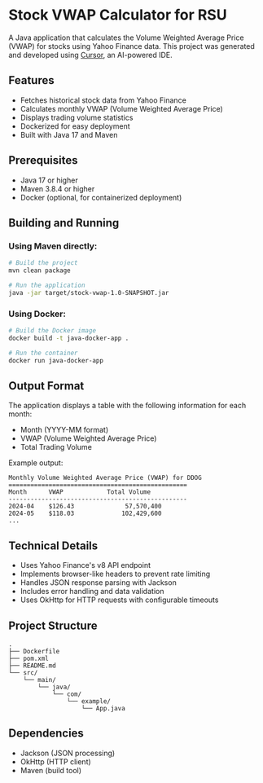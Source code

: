 # Stock VWAP Calculator for RSU

A Java application that calculates the Volume Weighted Average Price (VWAP) for stocks using Yahoo Finance data. This project was generated and developed using [Cursor](https://cursor.sh), an AI-powered IDE.

## Features

- Fetches historical stock data from Yahoo Finance
- Calculates monthly VWAP (Volume Weighted Average Price)
- Displays trading volume statistics
- Dockerized for easy deployment
- Built with Java 17 and Maven

## Prerequisites

- Java 17 or higher
- Maven 3.8.4 or higher
- Docker (optional, for containerized deployment)

## Building and Running

### Using Maven directly:

```bash
# Build the project
mvn clean package

# Run the application
java -jar target/stock-vwap-1.0-SNAPSHOT.jar
```

### Using Docker:

```bash
# Build the Docker image
docker build -t java-docker-app .

# Run the container
docker run java-docker-app
```

## Output Format

The application displays a table with the following information for each month:
- Month (YYYY-MM format)
- VWAP (Volume Weighted Average Price)
- Total Trading Volume

Example output:
```
Monthly Volume Weighted Average Price (VWAP) for DDOG
=================================================
Month      VWAP            Total Volume   
-------------------------------------------------
2024-04    $126.43              57,570,400
2024-05    $118.03             102,429,600
...
```

## Technical Details

- Uses Yahoo Finance's v8 API endpoint
- Implements browser-like headers to prevent rate limiting
- Handles JSON response parsing with Jackson
- Includes error handling and data validation
- Uses OkHttp for HTTP requests with configurable timeouts

## Project Structure

```
.
├── Dockerfile
├── pom.xml
├── README.md
└── src/
    └── main/
        └── java/
            └── com/
                └── example/
                    └── App.java
```

## Dependencies

- Jackson (JSON processing)
- OkHttp (HTTP client)
- Maven (build tool)